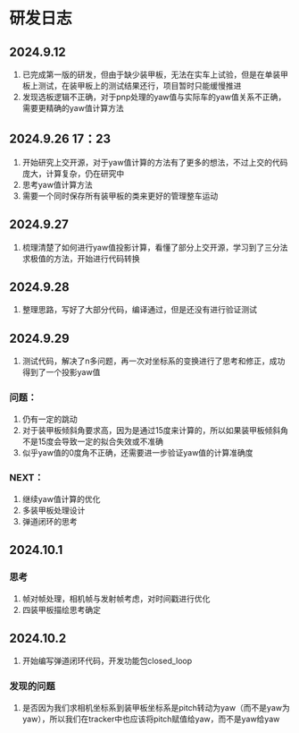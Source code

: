 # 研发日志

## 2024.9.12
1. 已完成第一版的研发，但由于缺少装甲板，无法在实车上试验，但是在单装甲板上测试，在装甲板上的测试结果还行，项目暂时只能缓慢推进
2. 发现选板逻辑不正确，对于pnp处理的yaw值与实际车的yaw值关系不正确，需要更精确的yaw值计算方法

## 2024.9.26 17：23
1. 开始研究上交开源，对于yaw值计算的方法有了更多的想法，不过上交的代码庞大，计算复杂，仍在研究中
2. 思考yaw值计算方法
3. 需要一个同时保存所有装甲板的类来更好的管理整车运动

## 2024.9.27
1. 梳理清楚了如何进行yaw值投影计算，看懂了部分上交开源，学习到了三分法求极值的方法，开始进行代码转换

## 2024.9.28
1. 整理思路，写好了大部分代码，编译通过，但是还没有进行验证测试

## 2024.9.29
1. 测试代码，解决了n多问题，再一次对坐标系的变换进行了思考和修正，成功得到了一个投影yaw值
### 问题：
1. 仍有一定的跳动
2. 对于装甲板倾斜角要求高，因为是通过15度来计算的，所以如果装甲板倾斜角不是15度会导致一定的拟合失效或不准确
3. 似乎yaw值的0度角不正确，还需要进一步验证yaw值的计算准确度
### NEXT：
1. 继续yaw值计算的优化
2. 多装甲板处理设计
3. 弹道闭环的思考

## 2024.10.1
### 思考
1. 帧对帧处理，相机帧与发射帧考虑，对时间戳进行优化
2. 四装甲板描绘思考确定

## 2024.10.2
1. 开始编写弹道闭环代码，开发功能包closed_loop
### 发现的问题
1. 是否因为我们求相机坐标系到装甲板坐标系是pitch转动为yaw（而不是yaw为yaw），所以我们在tracker中也应该将pitch赋值给yaw，而不是yaw给yaw